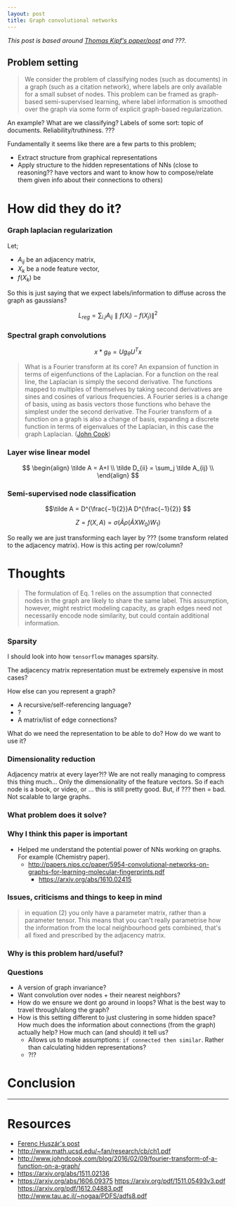 ```yaml
---
layout: post
title: Graph convolutional networks
---
```


_This post is based around [Thomas Kipf's paper/post](https://tkipf.github.io/graph-convolutional-networks/#fn2) and ???._

## Problem setting

> We consider the problem of classifying nodes (such as documents) in a graph (such as a citation network), where labels are only available for a small subset of nodes. This problem can be framed as graph-based semi-supervised learning, where label information is smoothed over the graph via some form of explicit graph-based regularization.

An example? What are we classifying? Labels of some sort: topic of documents. Reliability/truthiness. ???

Fundamentally it seems like there are a few parts to this problem;

* Extract structure from graphical representations
* Apply structure to the hidden representations of NNs (close to reasoning?? have vectors and want to know how to compose/relate them given info about their connections to others)

# How did they do it?

### Graph laplacian regularization

Let;

* $A_{ij}$ be an adjacency matrix,
* $X_k$ be a node feature vector,
* $f(X_k)$ be

<side> So this is just saying that we expect labels/information to diffuse across the graph as gaussians?</side>

$$L_{reg} = \sum_{i.j} A_{ij} \parallel f(X_i)−f(X_j)\parallel ^2 $$


### Spectral graph convolutions

$$x*g_{\theta}  = Ug_{\theta}U^Tx$$

> What is a Fourier transform at its core? An expansion of function in terms of eigenfunctions of the Laplacian. For a function on the real line, the Laplacian is simply the second derivative. The functions mapped to multiples of themselves by taking second derivatives are sines and cosines of various frequencies. A Fourier series is a change of basis, using as basis vectors those functions who behave the simplest under the second derivative.
The Fourier transform of a function on a graph is also a change of basis, expanding a discrete function in terms of eigenvalues of the Laplacian, in this case the graph Laplacian. ([John Cook](http://www.johndcook.com/blog/2016/02/09/fourier-transform-of-a-function-on-a-graph/))

### Layer wise linear model

$$
\begin{align}
\tilde A = A+I \\
\tilde D_{ii} = \sum_j \tilde A_{ij} \\
\end{align}
$$

### Semi-supervised node classification


$$\tilde A = D^{\frac{−1}{2}}A D^{\frac{−1}{2}} $$

$$ Z = f(X,A) = \sigma(\tilde A \rho (\tilde AXW_0)W_1) $$

So really we are just transforming each layer by ??? (some transform related to the adjacency matrix). How is this acting per row/column?



# Thoughts

> The formulation of Eq. 1 relies on the assumption that connected nodes in the graph are likely to share the same label. This assumption, however, might restrict modeling capacity, as graph edges need not necessarily encode node similarity, but could contain additional information.

### Sparsity

I should look into how `tensorflow` manages sparsity.

The adjacency matrix representation must be extremely expensive in most cases?

How else can you represent a graph?

* A recursive/self-referencing language?
* ?
* A matrix/list of edge connections?

What do we need the representation to be able to do? How do we want to use it?

### Dimensionality reduction

Adjacency matrix at every layer?!? We are not really managing to compress this thing much... Only the dimensionality of the feature vectors. So if each node is a book, or video, or ... this is still pretty good. But, if ??? then = bad. Not scalable to large graphs.

### What problem does it solve?


### Why I think this paper is important

* Helped me understand the potential power of NNs working on graphs. For example (Chemistry paper).
  * http://papers.nips.cc/paper/5954-convolutional-networks-on-graphs-for-learning-molecular-fingerprints.pdf
    * https://arxiv.org/abs/1610.02415

### Issues, criticisms and things to keep in mind

> in equation (2) you only have a parameter matrix, rather than a parameter tensor. This means that you can't really parametrise how the information from the local neighbourhood gets combined, that's all fixed and prescribed by the adjacency matrix.

### Why is this problem hard/useful?


### Questions

* A version of graph invariance?
* Want convolution over nodes + their nearest neighbors?
* How do we ensure we dont go around in loops? What is the best way to travel through/along the graph?
* How is this setting different to just clustering in some hidden space? How much does the information about connections (from the graph) actually help? How much can (and should) it tell us?
  * Allows us to make assumptions: `if connected then similar`. Rather than calculating hidden representations?
  * ?!?

# Conclusion

***

# Resources

* [Ferenc Huszár's post](http://www.inference.vc/how-powerful-are-graph-convolutions-review-of-kipf-welling-2016-2/)
* http://www.math.ucsd.edu/~fan/research/cb/ch1.pdf
* http://www.johndcook.com/blog/2016/02/09/fourier-transform-of-a-function-on-a-graph/
* https://arxiv.org/abs/1511.02136
* https://arxiv.org/abs/1606.09375
https://arxiv.org/pdf/1511.05493v3.pdf
https://arxiv.org/pdf/1612.04883.pdf
http://www.tau.ac.il/~nogaa/PDFS/adfs8.pdf
